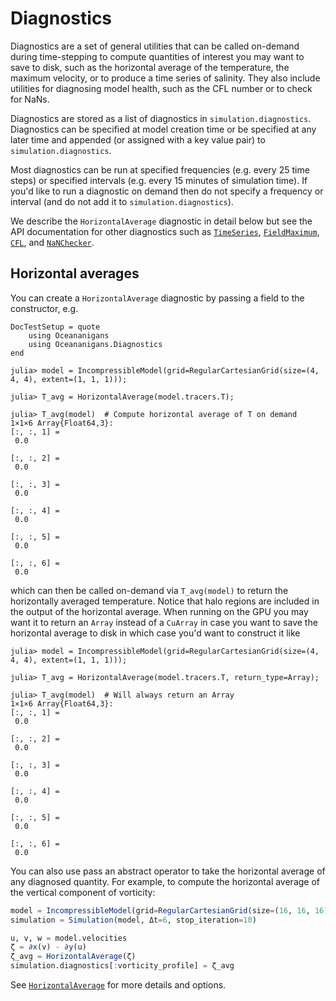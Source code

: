 # Diagnostics

Diagnostics are a set of general utilities that can be called on-demand during time-stepping to compute quantities of
interest you may want to save to disk, such as the horizontal average of the temperature, the maximum velocity, or to
produce a time series of salinity. They also include utilities for diagnosing model health, such as the CFL number or
to check for NaNs.

Diagnostics are stored as a list of diagnostics in `simulation.diagnostics`. Diagnostics can be specified at model creation
time or be specified at any later time and appended (or assigned with a key value pair) to `simulation.diagnostics`.

Most diagnostics can be run at specified frequencies (e.g. every 25 time steps) or specified intervals (e.g. every
15 minutes of simulation time). If you'd like to run a diagnostic on demand then do not specify a frequency or interval
(and do not add it to `simulation.diagnostics`).

We describe the `HorizontalAverage` diagnostic in detail below but see the API documentation for other diagnostics such
as [`TimeSeries`](@ref), [`FieldMaximum`](@ref), [`CFL`](@ref), and [`NaNChecker`](@ref).

## Horizontal averages

You can create a `HorizontalAverage` diagnostic by passing a field to the constructor, e.g.

```@meta
DocTestSetup = quote
    using Oceananigans
    using Oceananigans.Diagnostics
end
```

```jldoctest
julia> model = IncompressibleModel(grid=RegularCartesianGrid(size=(4, 4, 4), extent=(1, 1, 1)));

julia> T_avg = HorizontalAverage(model.tracers.T);

julia> T_avg(model)  # Compute horizontal average of T on demand
1×1×6 Array{Float64,3}:
[:, :, 1] =
 0.0

[:, :, 2] =
 0.0

[:, :, 3] =
 0.0

[:, :, 4] =
 0.0

[:, :, 5] =
 0.0

[:, :, 6] =
 0.0
```

which can then be called on-demand via `T_avg(model)` to return the horizontally averaged temperature. Notice that
halo regions are included in the output of the horizontal average. When running on the GPU you may want it to return
an `Array` instead of a `CuArray` in case you want to save the horizontal average to disk in which case you'd want to
construct it like

```jldoctest
julia> model = IncompressibleModel(grid=RegularCartesianGrid(size=(4, 4, 4), extent=(1, 1, 1)));

julia> T_avg = HorizontalAverage(model.tracers.T, return_type=Array);

julia> T_avg(model)  # Will always return an Array
1×1×6 Array{Float64,3}:
[:, :, 1] =
 0.0

[:, :, 2] =
 0.0

[:, :, 3] =
 0.0

[:, :, 4] =
 0.0

[:, :, 5] =
 0.0

[:, :, 6] =
 0.0
```

You can also use pass an abstract operator to take the horizontal average of any diagnosed quantity. For example, to
compute the horizontal average of the vertical component of vorticity:

```julia
model = IncompressibleModel(grid=RegularCartesianGrid(size=(16, 16, 16), extent=(1, 1, 1)))
simulation = Simulation(model, Δt=6, stop_iteration=10)

u, v, w = model.velocities
ζ = ∂x(v) - ∂y(u)
ζ_avg = HorizontalAverage(ζ)
simulation.diagnostics[:vorticity_profile] = ζ_avg
```

See [`HorizontalAverage`](@ref) for more details and options.
